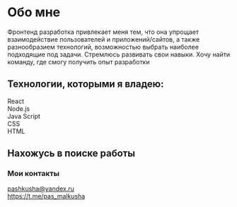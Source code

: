 # Обо мне

Фронтенд разработка привлекает меня тем, что она упрощает взаимодействие пользователей и приложений/сайтов, а также разнообразием технологий, возможностью выбрать наиболее подходящие под задачи.
Стремлюсь развивать свои навыки.
Хочу найти команду, где смогу получить опыт разработки

## Технологии, которыми я владею:
React\
Node.js\
Java Script\
CSS\
HTML
 
## Нахожусь в поиске работы

### Мои контакты

<pashkusha@yandex.ru>\
<https://t.me/pas_malkusha>
